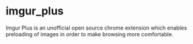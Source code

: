 imgur_plus
==========

Imgur Plus is an unofficial open source chrome extension which enables preloading of images in order to make browsing more comfortable.
